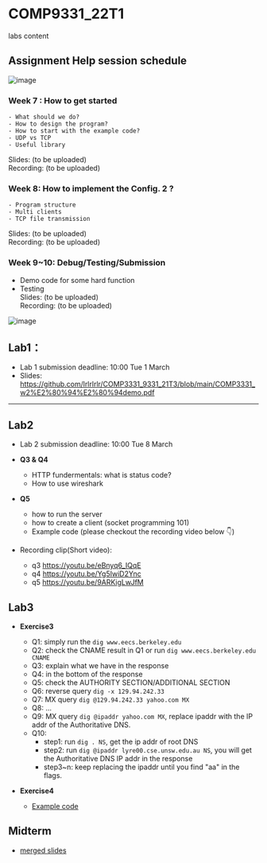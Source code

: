  # COMP9331_22T1
labs content


## Assignment Help session schedule
![image](https://user-images.githubusercontent.com/27357380/162346774-f2f01251-dfcc-4bbc-a9d4-efc36c25f986.png)

### Week 7 : How to get started
	- What should we do?
	- How to design the program?
	- How to start with the example code?
	- UDP vs TCP
	- Useful library
 
 Slides: (to be uploaded)  
 Recording: (to be uploaded)  

### Week 8: How to implement the Config. 2 ?
	- Program structure
	- Multi clients
	- TCP file transmission
  Slides: (to be uploaded)  
  Recording: (to be uploaded)  

### Week 9~10:  Debug/Testing/Submission
 - Demo code for some hard function
 - Testing  
 Slides: (to be uploaded)  
 Recording: (to be uploaded)  

![image](https://user-images.githubusercontent.com/27357380/160765808-fc2b6313-6d64-4497-9e96-05f42e7d2c63.png)












## Lab1：  
 - Lab 1 submission deadline: 10:00 Tue 1 March  
 - Slides: https://github.com/lrlrlrlr/COMP3331_9331_21T3/blob/main/COMP3331_w2%E2%80%94%E2%80%94demo.pdf 
-----------------------------


## Lab2
 - Lab 2 submission deadline: 10:00 Tue 8 March 

- **Q3 & Q4**
   - HTTP fundermentals: what is status code?
   - How to use wireshark

 - **Q5**
   - how to run the server
   - how to create a client (socket programming 101)
   - Example code (please checkout the recording video below 👇)

 - Recording clip(Short video): 
   - q3 https://youtu.be/eBnyq6_IQqE  
   - q4 https://youtu.be/Yg5IwiD2Ync   
   - q5 https://youtu.be/9ARKigLwJfM  


## Lab3

 - **Exercise3**
   - Q1: simply run the `dig www.eecs.berkeley.edu`
   - Q2: check the CNAME result in Q1 or run `dig www.eecs.berkeley.edu CNAME`
   - Q3: explain what we have in the response
   - Q4: in the bottom of the response
   - Q5: check the AUTHORITY SECTION/ADDITIONAL SECTION
   - Q6: reverse query `dig -x 129.94.242.33`
   - Q7: MX query `dig @129.94.242.33 yahoo.com MX`
   - Q8: ...
   - Q9: MX query `dig @ipaddr yahoo.com MX`, replace ipaddr with the IP addr of the Authoritative DNS.
   - Q10:
     - step1: run `dig . NS`, get the ip addr of root DNS
     - step2: run `dig @ipaddr lyre00.cse.unsw.edu.au NS`, you will get the Authoritative DNS IP addr in the response
     - step3~n: keep replacing the ipaddr until you find "aa" in the flags.

 - **Exercise4**
   - [Example code](https://github.com/lrlrlrlr/COMP9331_22T1/blob/main/WebServer_demo_0.py)


## Midterm
- [merged slides](https://github.com/lrlrlrlr/COMP3331_9331_21T3/blob/main/9331review/week1~week5_merged.pdf)
